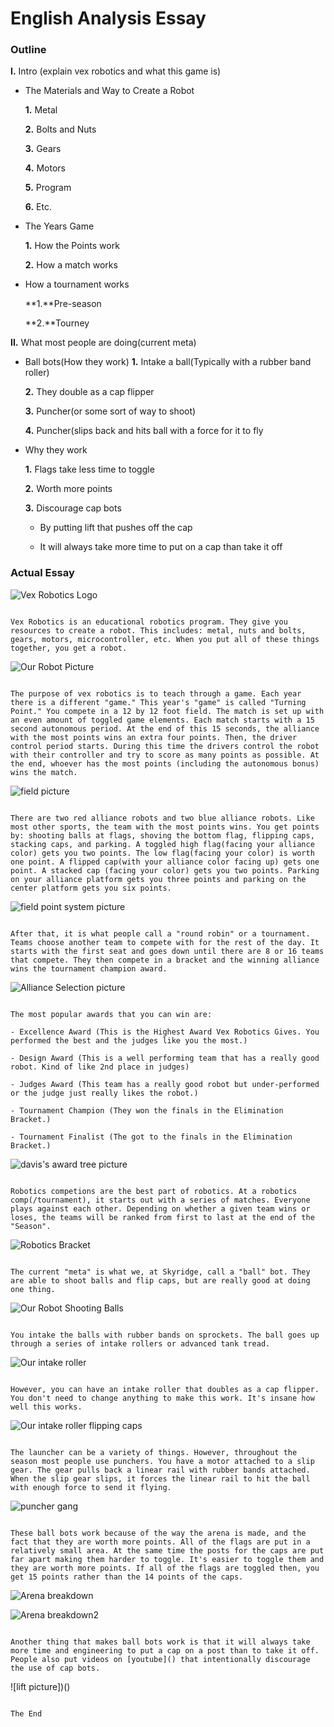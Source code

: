 # English Analysis Essay

  

### Outline

  

**I.** Intro (explain vex robotics and what this game is)

- The Materials and Way to Create a Robot

	**1.** Metal

	**2.** Bolts and Nuts

	**3.** Gears

	**4.** Motors

	**5.** Program

	**6.** Etc.

- The Years Game

	**1.** How the Points work

	**2.** How a match works

- How a tournament works

	**1.**Pre-season

	**2.**Tourney

**II.** What most people are doing(current meta)

- Ball bots(How they work)
	**1.** Intake a ball(Typically with a rubber band roller)
	
	**2.** They double as a cap flipper

	**3.** Puncher(or some sort of way to shoot)

	**4.** Puncher(slips back and hits ball with a force for it to fly

- Why they work

	**1.** Flags take less time to toggle

	**2.** Worth more points

	**3.** Discourage cap bots

	- By putting lift that pushes off the cap

	- It will always take more time to put on a cap than take it off

  

### Actual Essay

  

![Vex Robotics Logo](https://i.imgur.com/gqPZBSO.jpg)

  

```

Vex Robotics is an educational robotics program. They give you resources to create a robot. This includes: metal, nuts and bolts, gears, motors, microcontroller, etc. When you put all of these things together, you get a robot.

```

  

![Our Robot Picture](https://imgur.com/aKV1WEi)

  

```

The purpose of vex robotics is to teach through a game. Each year there is a different "game." This year's "game" is called "Turning Point." You compete in a 12 by 12 foot field. The match is set up with an even amount of toggled game elements. Each match starts with a 15 second autonomous period. At the end of this 15 seconds, the alliance with the most points wins an extra four points. Then, the driver control period starts. During this time the drivers control the robot with their controller and try to score as many points as possible. At the end, whoever has the most points (including the autonomous bonus) wins the match.

```

  

![field picture](https://i.imgur.com/T3JDa39.jpg)

  

```

There are two red alliance robots and two blue alliance robots. Like most other sports, the team with the most points wins. You get points by: shooting balls at flags, shoving the bottom flag, flipping caps, stacking caps, and parking. A toggled high flag(facing your alliance color) gets you two points. The low flag(facing your color) is worth one point. A flipped cap(with your alliance color facing up) gets one point. A stacked cap (facing your color) gets you two points. Parking on your alliance platform gets you three points and parking on the center platform gets you six points.

```

  

![field point system picture](https://i.imgur.com/SVk2pmE.jpg)

  

```

After that, it is what people call a "round robin" or a tournament. Teams choose another team to compete with for the rest of the day. It starts with the first seat and goes down until there are 8 or 16 teams that compete. They then compete in a bracket and the winning alliance wins the tournament champion award.

```

  

![Alliance Selection picture](https://i.imgur.com/TObrHko.jpg)

  

```

The most popular awards that you can win are:

- Excellence Award (This is the Highest Award Vex Robotics Gives. You performed the best and the judges like you the most.)

- Design Award (This is a well performing team that has a really good robot. Kind of like 2nd place in judges)

- Judges Award (This team has a really good robot but under-performed or the judge just really likes the robot.)

- Tournament Champion (They won the finals in the Elimination Bracket.)

- Tournament Finalist (The got to the finals in the Elimination Bracket.)

```

  

![davis's award tree picture]()

  

```

Robotics competions are the best part of robotics. At a robotics comp(/tournament), it starts out with a series of matches. Everyone plays against each other. Depending on whether a given team wins or loses, the teams will be ranked from first to last at the end of the "Season".

```

  

![Robotics Bracket](https://i.imgur.com/HtQ4EsN.png)

  

```

The current "meta" is what we, at Skyridge, call a "ball" bot. They are able to shoot balls and flip caps, but are really good at doing one thing.

```

  

![Our Robot Shooting Balls]()

  

```

You intake the balls with rubber bands on sprockets. The ball goes up through a series of intake rollers or advanced tank tread.

```

  

![Our intake roller](https://i.imgur.com/WrVS2bb.jpg)

  

```

However, you can have an intake roller that doubles as a cap flipper. You don't need to change anything to make this work. It's insane how well this works.

```

  

![Our intake roller flipping caps]()

  

```

The launcher can be a variety of things. However, throughout the season most people use punchers. You have a motor attached to a slip gear. The gear pulls back a linear rail with rubber bands attached. When the slip gear slips, it forces the linear rail to hit the ball with enough force to send it flying.

```

  

![puncher gang](https://i.imgur.com/5r4IsQO.jpg)

  

```

These ball bots work because of the way the arena is made, and the fact that they are worth more points. All of the flags are put in a relatively small area. At the same time the posts for the caps are put far apart making them harder to toggle. It's easier to toggle them and they are worth more points. If all of the flags are toggled then, you get 15 points rather than the 14 points of the caps.

```

  

![Arena breakdown](https://i.imgur.com/PIGTKPz.jpg)

![Arena breakdown2](https://i.imgur.com/cJNcX6Y.jpg)
  

```

Another thing that makes ball bots work is that it will always take more time and engineering to put a cap on a post than to take it off. People also put videos on [youtube]() that intentionally discourage the use of cap bots.

```

  

![lift picture])()

  

```

The End

```
